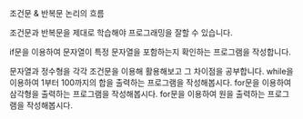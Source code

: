 


조건문 & 반복문
논리의 흐름 

조건문과 반복문을 제대로 학습해야 프로그래밍을 잘할 수 있습니다.

if문을 이용하여 문자열이 특정 문자열을 포함하는지 확인하는 프로그램을 작성합니다. 

문자열과 정수형을 각각 조건문을 이용해 활용해보고 그 차이점을 공부합니다.
while을 이용하여 1부터 100까지의 합을 출력하는 프로그램을 작성해봅시다.
for문을 이용하여 삼각형을 출력하는 프로그램을 작성해봅시다.
for문을 이용하여 원을 출력하는 프로그램을 작성해봅시다.
